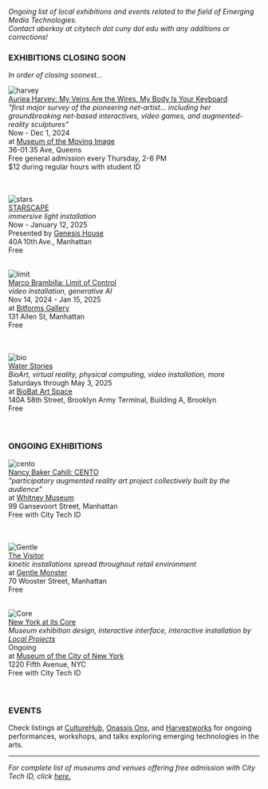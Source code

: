 _Ongoing list of local exhibitions and events related to the field of Emerging Media Technologies.    
Contact aberkoy at citytech dot cuny dot edu with any additions or corrections!_
  

### EXHIBITIONS CLOSING SOON    
_In order of closing soonest..._ 

  ![harvey](https://static01.nyt.com/images/2024/06/07/multimedia/06auriea-harvey-review-01-jwvm/06auriea-harvey-review-01-jwvm-superJumbo.jpg?quality=75&auto=webp)  
  [Auriea Harvey: My Veins Are the Wires, My Body Is Your Keyboard](https://movingimage.org/event/auriea-harvey/)  
  _"first major survey of the pioneering net-artist... including her groundbreaking net-based interactives, video games, and augmented-reality sculptures"_    
  Now - Dec 1, 2024    
  at [Museum of the Moving Image](https://movingimage.us)  
  36-01 35 Ave, Queens    
  Free general admission every Thursday, 2-6 PM    
  $12 during regular hours with student ID    
  <br/><br/>


![stars](https://media.timeout.com/images/106202483/image.jpg)  
[STARSCAPE](https://www.timeout.com/newyork/news/walk-through-this-instagram-worthy-free-immersive-light-installation-in-manhattan-111524)  
_immersive light installation_  
Now - January 12, 2025    
Presented by [Genesis House](https://www.instagram.com/genesishousenyc/)  
40A 10th Ave., Manhattan  
Free
<br/><br/>

  ![limit](https://bitforms.art/wp-content/uploads/2024/11/Limit-of-Control-Title.png)  
[Marco Brambilla: Limit of Control](https://bitforms.art/exhibition/limit-of-control)  
_video installation, generative AI_  
Nov 14, 2024 - Jan 15, 2025  
at [Bitforms Gallery](https://bitforms.art/)     
131 Allen St, Manhattan   
Free    
<br/><br/>


  ![bio](https://images.squarespace-cdn.com/content/v1/5d0216e42a8b820001e09122/1722880692542-XC5JD7LO2GV4KF1769HV/DSC_5942.jpg?format=2500w)  
[Water Stories](https://www.biobatartspace.com/current)  
_BioArt, virtual reality, physical computing, video installation, more_  
Saturdays through May 3, 2025  
at [BioBat Art Space](https://www.biobatartspace.com)     
140A 58th Street, Brooklyn Army Terminal, Building A, Brooklyn  
Free    
<br/><br/>

 

### ONGOING EXHIBITIONS 

![cento](https://whitneymedia.org/assets/image/829165/large_RS73494_Nancy_Baker_Cahill_Cento_sketch.jpg)  
[Nancy Baker Cahill: CENTO](https://whitney.org/exhibitions/cento)     
_"participatory augmented reality art project collectively built by the audience"_  
at [Whitney Museum](https://whitney.org/)    
99 Gansevoort Street, Manhattan  
Free with City Tech ID  
<br/><br/>


![Gentle](https://video-images.vice.com/_uncategorized/1540831407391-Gentle-Monster-New-York-FS_1.jpeg?resize=1575:*)      
[The Visitor](https://officemagazine.net/visitor)    
_kinetic installations spread throughout retail environment_          
at [Gentle Monster](https://www.gentlemonster.com/)      
70 Wooster Street, Manhattan  
Free
<br/><br/> 

![Core](https://pentagram-production.imgix.net/50b129ba-e321-4111-8e0e-58d65efe8d85/mb_nyatitscore_10.jpg?)  
[New York at its Core](http://thecreatorsproject.vice.com/blog/redesign-new-york-city-museum-experience)    
_Museum exhibition design, interactive interface, interactive installation by [Local Projects](http://localprojects.com)_  
Ongoing      
at [Museum of the City of New York](http://mcny.org/nyatitscore)    
1220 Fifth Avenue, NYC  
Free with City Tech ID      
 <br/><br/>
  
         


### EVENTS      

Check listings at [CultureHub](https://www.culturehub.org/events), [Onassis Onx](https://www.onx.studio/onx-public-programs), and [Harvestworks](https://www.harvestworks.org/category/events/happening-now/) for ongoing performances, workshops, and talks exploring emerging technologies in the arts.


  
------- 
  
_For complete list of museums and venues offering free admission with City Tech ID, click [here.](https://www.cuny.edu/academics/current-initiatives/cuny-arts/#p9)_
  
  

   
